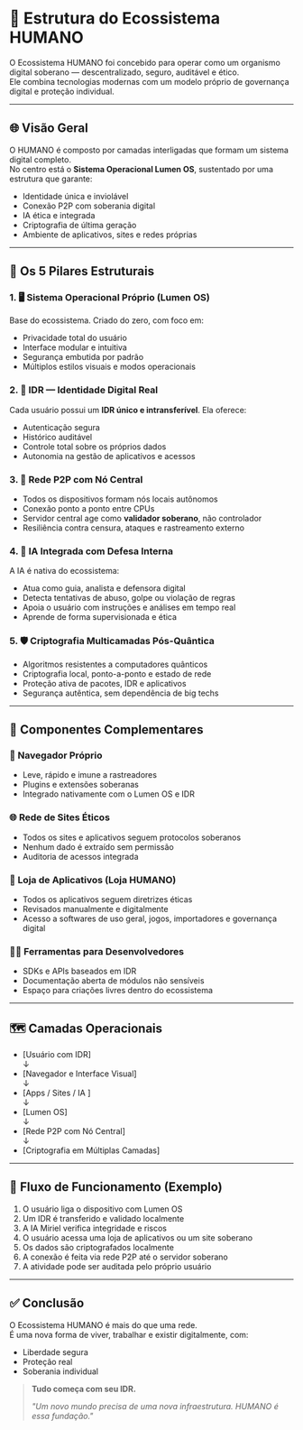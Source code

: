 # 🧬 Estrutura do Ecossistema HUMANO

O Ecossistema HUMANO foi concebido para operar como um organismo digital soberano — descentralizado, seguro, auditável e ético.  
Ele combina tecnologias modernas com um modelo próprio de governança digital e proteção individual.

---

## 🌐 Visão Geral

O HUMANO é composto por camadas interligadas que formam um sistema digital completo.  
No centro está o **Sistema Operacional Lumen OS**, sustentado por uma estrutura que garante:

- Identidade única e inviolável  
- Conexão P2P com soberania digital  
- IA ética e integrada  
- Criptografia de última geração  
- Ambiente de aplicativos, sites e redes próprias

---

## 🧱 Os 5 Pilares Estruturais

### 1. 🖥️ Sistema Operacional Próprio (Lumen OS)

Base do ecossistema. Criado do zero, com foco em:

- Privacidade total do usuário  
- Interface modular e intuitiva  
- Segurança embutida por padrão  
- Múltiplos estilos visuais e modos operacionais

### 2. 🪪 IDR — Identidade Digital Real

Cada usuário possui um **IDR único e intransferível**. Ela oferece:

- Autenticação segura  
- Histórico auditável  
- Controle total sobre os próprios dados  
- Autonomia na gestão de aplicativos e acessos

### 3. 🔗 Rede P2P com Nó Central

- Todos os dispositivos formam nós locais autônomos  
- Conexão ponto a ponto entre CPUs  
- Servidor central age como **validador soberano**, não controlador  
- Resiliência contra censura, ataques e rastreamento externo

### 4. 🧠 IA Integrada com Defesa Interna

A IA é nativa do ecossistema:

- Atua como guia, analista e defensora digital  
- Detecta tentativas de abuso, golpe ou violação de regras  
- Apoia o usuário com instruções e análises em tempo real  
- Aprende de forma supervisionada e ética

### 5. 🛡️ Criptografia Multicamadas Pós-Quântica

- Algoritmos resistentes a computadores quânticos  
- Criptografia local, ponto-a-ponto e estado de rede  
- Proteção ativa de pacotes, IDR e aplicativos  
- Segurança autêntica, sem dependência de big techs

---

## 🧩 Componentes Complementares

### 🧭 Navegador Próprio

- Leve, rápido e imune a rastreadores  
- Plugins e extensões soberanas  
- Integrado nativamente com o Lumen OS e IDR

### 🌐 Rede de Sites Éticos

- Todos os sites e aplicativos seguem protocolos soberanos  
- Nenhum dado é extraído sem permissão  
- Auditoria de acessos integrada

### 📲 Loja de Aplicativos (Loja HUMANO)

- Todos os aplicativos seguem diretrizes éticas  
- Revisados manualmente e digitalmente  
- Acesso a softwares de uso geral, jogos, importadores e governança digital

### 🧑‍💻 Ferramentas para Desenvolvedores

- SDKs e APIs baseados em IDR  
- Documentação aberta de módulos não sensíveis  
- Espaço para criações livres dentro do ecossistema

---

## 🗺️ Camadas Operacionais

- [Usuário com IDR]  
    ↓  
- [Navegador e Interface Visual]  
    ↓  
- [Apps / Sites / IA ]  
    ↓  
- [Lumen OS]  
    ↓  
- [Rede P2P com Nó Central]  
    ↓  
- [Criptografia em Múltiplas Camadas]

---

## 🔄 Fluxo de Funcionamento (Exemplo)

1. O usuário liga o dispositivo com Lumen OS  
2. Um IDR é transferido e validado localmente  
3. A IA Miriel verifica integridade e riscos  
4. O usuário acessa uma loja de aplicativos ou um site soberano  
5. Os dados são criptografados localmente  
6. A conexão é feita via rede P2P até o servidor soberano  
7. A atividade pode ser auditada pelo próprio usuário

---

## ✅ Conclusão

O Ecossistema HUMANO é mais do que uma rede.  
É uma nova forma de viver, trabalhar e existir digitalmente, com:

- Liberdade segura  
- Proteção real  
- Soberania individual  

> **Tudo começa com seu IDR.**  
>  
> _"Um novo mundo precisa de uma nova infraestrutura. HUMANO é essa fundação."_
